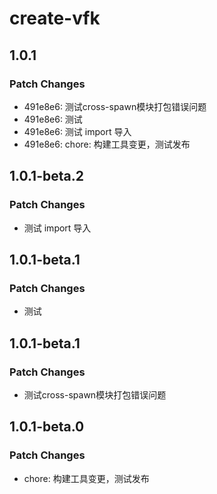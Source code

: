 # create-vfk

## 1.0.1

### Patch Changes

- 491e8e6: 测试cross-spawn模块打包错误问题
- 491e8e6: 测试
- 491e8e6: 测试 import 导入
- 491e8e6: chore: 构建工具变更，测试发布

## 1.0.1-beta.2

### Patch Changes

- 测试 import 导入

## 1.0.1-beta.1

### Patch Changes

- 测试

## 1.0.1-beta.1

### Patch Changes

- 测试cross-spawn模块打包错误问题

## 1.0.1-beta.0

### Patch Changes

- chore: 构建工具变更，测试发布
